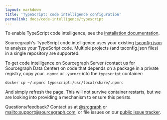 ```yaml
---
layout: markdown
title: 'TypeScript: code intelligence configuration'
permalink: docs/code-intelligence/typescript
---
```


To enable TypeScript code intelligence, see the [installation documentation](/docs/code-intelligence/install).

Sourcegraph's TypeScript code intelligence uses your existing [tsconfig.json](http://www.typescriptlang.org/docs/handbook/tsconfig-json.html) to analyze your TypeScript code. Multiple projects (and tsconfig.json files) in a single repository are supported.

To get code intelligence on Sourcegraph Server (contact us for Sourcegraph Data Center) on code that depends on a package in a private registry, copy your `.npmrc` or `.yarnrc` into the `typescript` container:

```
docker cp ~/.npmrc typescript:/usr/local/share/.npmrc
```

And simply refresh the page. This will not survive container restarts, but we are looking into providing a mechanism to ensure this perists.

Questions/feedback? Contact us at [@srcgraph](https://twitter.com/srcgraph) or <mailto:support@sourcegraph.com>, or file issues on our [public issue tracker](https://github.com/sourcegraph/issues/issues).
